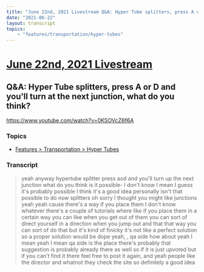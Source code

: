 ```yaml
---
title: "June 22nd, 2021 Livestream Q&A: Hyper Tube splitters, press A or D and you'll turn at the next junction, what do you think?"
date: "2021-06-22"
layout: transcript
topics:
    - "features/transportation/hyper-tubes"
---
```

# [June 22nd, 2021 Livestream](../2021-06-22.md)
## Q&A: Hyper Tube splitters, press A or D and you'll turn at the next junction, what do you think?
https://www.youtube.com/watch?v=0KSOVcZ6f6A

### Topics
* [Features > Transportation > Hyper Tubes](../topics/features/transportation/hyper-tubes.md)

### Transcript

> yeah anyway hypertube splitter press aod and you'll turn up the next junction what do you think is it possible- I don't know I mean I guess it's probably possible I think it's a good idea personally isn't that possible to do now splitters oh sorry I thought you might like junctions yeah yeah cause there's a way if you place them I don't know whatever there's a couple of tutorials where like if you place them in a certain way you can like when you get out of them you can sort of direct yourself in a direction when you jump out and that that way you can sort of do that but it's kind of finicky it's not like a perfect solution so a proper solution would be dope yeah, , qa side how about yeah I mean yeah I mean qa side is the place there's probably that suggestion is probably already there as well so if it is just upvoted but if you can't find it there feel free to post it again, and yeah people like the director and whatnot they check the site so definitely a good idea
